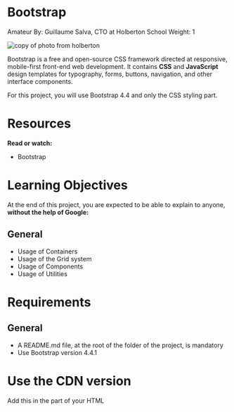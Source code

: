# Bootstrap
 Amateur
 By: Guillaume Salva, CTO at Holberton School
 Weight: 1

![copy of photo from holberton](C:\Users\taylo\Downloads\81ad5d3e90751bb185d9.png)

Bootstrap is a free and open-source CSS framework directed at responsive, mobile-first front-end web development. It contains **CSS** and **JavaScript** design templates for typography, forms, buttons, navigation, and other interface components.

For this project, you will use Bootstrap 4.4 and only the CSS styling part.

# Resources
**Read or watch:**
* Bootstrap

# Learning Objectives
At the end of this project, you are expected to be able to explain to anyone, **without the help of Google:**

## General
* Usage of Containers
* Usage of the Grid system
* Usage of Components
* Usage of Utilities

# Requirements
## General
* A README.md file, at the root of the folder of the project, is mandatory
* Use Bootstrap version 4.4.1

# Use the CDN version
Add this <link> in the <head> part of your HTML

<link rel="stylesheet" href="https://stackpath.bootstrapcdn.com/bootstrap/4.4.1/css/bootstrap.min.css" integrity="sha384-Vkoo8x4CGsO3+Hhxv8T/Q5PaXtkKtu6ug5TOeNV6gBiFeWPGFN9MuhOf23Q9Ifjh" crossorigin="anonymous">
